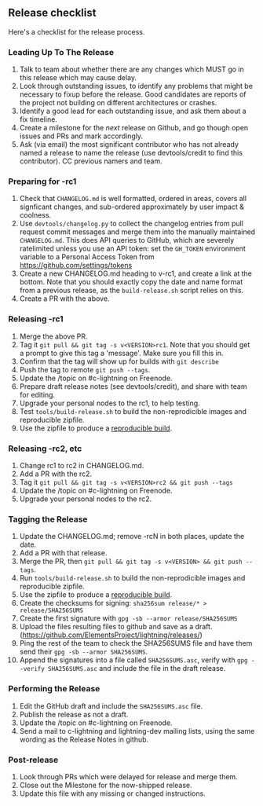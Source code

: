 ## Release checklist

Here's a checklist for the release process.

### Leading Up To The Release

1. Talk to team about whether there are any changes which MUST go in
   this release which may cause delay.
2. Look through outstanding issues, to identify any problems that might
   be necessary to fixup before the release. Good candidates are reports
   of the project not building on different architectures or crashes.
3. Identify a good lead for each outstanding issue, and ask them about
   a fix timeline.
4. Create a milestone for the *next* release on Github, and go though
   open issues and PRs and mark accordingly.
5. Ask (via email) the most significant contributor who has not
   already named a release to name the release (use devtools/credit to
   find this contributor). CC previous namers and team.

### Preparing for -rc1

1. Check that `CHANGELOG.md` is well formatted, ordered in areas,
   covers all signficant changes, and sub-ordered approximately by user impact
   & coolness.
2. Use `devtools/changelog.py` to collect the changelog entries from pull
   request commit messages and merge them into the manually maintained
   `CHANGELOG.md`.  This does API queries to GitHub, which are severely
   ratelimited unless you use an API token: set the `GH_TOKEN` environment
   variable to a Personal Access Token from https://github.com/settings/tokens
3. Create a new CHANGELOG.md heading to v<VERSION>-rc1, and create a link at
   the bottom. Note that you should exactly copy the date and name format from
   a previous release, as the `build-release.sh` script relies on this.
4. Create a PR with the above.

### Releasing -rc1

1. Merge the above PR.
2. Tag it `git pull && git tag -s v<VERSION>rc1`. Note that you
   should get a prompt to give this tag a 'message'. Make sure you fill this in.
3. Confirm that the tag will show up for builds with `git describe`
4. Push the tag to remote `git push --tags`.
3. Update the /topic on #c-lightning on Freenode.
4. Prepare draft release notes (see devtools/credit), and share with team for editing.
5. Upgrade your personal nodes to the rc1, to help testing.
6. Test `tools/build-release.sh` to build the non-reprodicible images
   and reproducible zipfile.
7. Use the zipfile to produce a [reproducible build](REPRODUCIBLE.md).

### Releasing -rc2, etc

1. Change rc1 to rc2 in CHANGELOG.md.
2. Add a PR with the rc2.
3. Tag it `git pull && git tag -s v<VERSION>rc2 && git push --tags`
4. Update the /topic on #c-lightning on Freenode.
5. Upgrade your personal nodes to the rc2.

### Tagging the Release

1. Update the CHANGELOG.md; remove -rcN in both places, update the date.
2. Add a PR with that release.
3. Merge the PR, then `git pull && git tag -s v<VERSION> && git push --tags`.
4. Run `tools/build-release.sh` to build the non-reprodicible images
   and reproducible zipfile.
5. Use the zipfile to produce a [reproducible build](REPRODUCIBLE.md).
6. Create the checksums for signing: `sha256sum release/* > release/SHA256SUMS`
7. Create the first signature with `gpg -sb --armor release/SHA256SUMS`
8. Upload the files resulting files to github and
   save as a draft.
   (https://github.com/ElementsProject/lightning/releases/)
9. Ping the rest of the team to check the SHA256SUMS file and have them send their
   `gpg -sb --armor SHA256SUMS`.
10. Append the signatures into a file called `SHA256SUMS.asc`, verify
   with `gpg --verify SHA256SUMS.asc` and include the file in the draft
   release.

### Performing the Release

1. Edit the GitHub draft and include the `SHA256SUMS.asc` file.
2. Publish the release as not a draft.
3. Update the /topic on #c-lightning on Freenode.
4. Send a mail to c-lightning and lightning-dev mailing lists, using the
   same wording as the Release Notes in github.

### Post-release

1. Look through PRs which were delayed for release and merge them.
2. Close out the Milestone for the now-shipped release.
3. Update this file with any missing or changed instructions.
